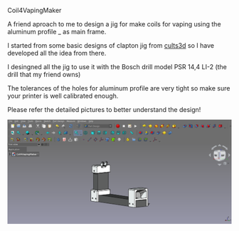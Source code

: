 Coil4VapingMaker

A friend aproach to me to design a jig for make coils for vaping using the aluminum profile _ as main frame.

I started from some basic designs of clapton jig from [cults3d](https://cults3d.com/es/modelo-3d/herramientas/quitavueltas-resistencias-vapeo-608) so I have developed all the idea from there.

I desingned all the jig to use it with the Bosch drill model PSR 14,4 LI-2 (the drill that my friend owns)

The tolerances of the holes for aluminum profile are very tight so make sure your printer is well calibrated enough.

Please refer the detailed pictures to better understand the design!

![alt text](https://github.com/Imejpul/3DPrinting/blob/main/19_Coil4VapingMaker/Coil4VapingMaker.png "FreeCad View")

